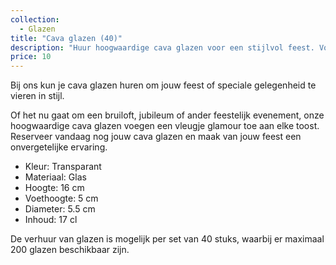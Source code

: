 ```yaml
---
collection:
  - Glazen
title: "Cava glazen (40)"
description: "Huur hoogwaardige cava glazen voor een stijlvol feest. Voeg glamour toe aan jouw bruiloft, jubileum of evenement. Reserveer nu!"
price: 10
---
```


Bij ons kun je cava glazen huren om jouw feest of speciale gelegenheid te vieren in stijl.

Of het nu gaat om een bruiloft, jubileum of ander feestelijk evenement, onze hoogwaardige cava glazen voegen een vleugje glamour toe aan elke toost. Reserveer vandaag nog jouw cava glazen en maak van jouw feest een onvergetelijke ervaring.

- Kleur: Transparant
- Materiaal: Glas
- Hoogte: 16 cm
- Voethoogte: 5 cm
- Diameter: 5.5 cm
- Inhoud: 17 cl

De verhuur van glazen is mogelijk per set van 40 stuks, waarbij er maximaal 200 glazen beschikbaar zijn.

